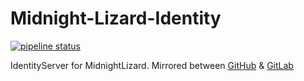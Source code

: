 # Midnight-Lizard-Identity

[![pipeline status](https://gitlab.com/midnight-lizard/Identity/badges/master/pipeline.svg)](https://gitlab.com/midnight-lizard/Identity/commits/master)

IdentityServer for MidnightLizard. Mirrored between [GitHub](https://github.com/pavel-agarkov/Midnight-Lizard-Web-Identity) & [GitLab](https://gitlab.com/midnight-lizard/Identity)